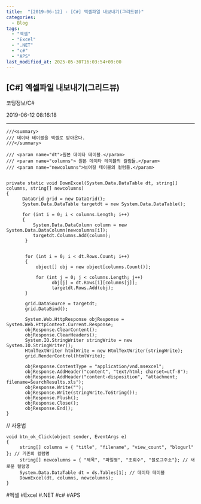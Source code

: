 ```yaml
---
title:  "[2019-06-12] - [C#] 엑셀파일 내보내기(그리드뷰)"
categories:
  - Blog
tags:
  - "엑셀"
  - "Excel"
  - ".NET"
  - "c#"
  - "APS"
last_modified_at: 2025-05-30T16:03:54+09:00
---
```


## [C#] 엑셀파일 내보내기(그리드뷰)

코딩정보/C#

2019-06-12 08:16:18

* * *
    
    
    ///<summary>
    /// 데이타 테이블을 엑셀로 받아온다.
    ///</summary>
    
    /// <param name="dt">원본 데이타 테이블.</param>
    /// <param name="columns"> 원본 데이타 테이블의 컬럼들.</param>
    /// <param name="newcolumns">보여질 테이블의 컬럼들.</param>
    
    
    private static void DownExcel(System.Data.DataTable dt, string[] columns, string[] newcolumns)
    {
          DataGrid grid = new DataGrid();
          System.Data.DataTable targetdt = new System.Data.DataTable();
    
          for (int i = 0; i < columns.Length; i++)
          {
              System.Data.DataColumn column = new System.Data.DataColumn(newcolumns[i]);
              targetdt.Columns.Add(column);
           }
    
    
           for (int i = 0; i < dt.Rows.Count; i++)
           {
               object[] obj = new object[columns.Count()];
    
               for (int j = 0; j < columns.Length; j++)
                     obj[j] = dt.Rows[i][columns[j]];
                     targetdt.Rows.Add(obj);
           }
    
           grid.DataSource = targetdt;
           grid.DataBind();
    
           System.Web.HttpResponse objResponse = System.Web.HttpContext.Current.Response;
           objResponse.ClearContent();
           objResponse.ClearHeaders();
           System.IO.StringWriter stringWrite = new System.IO.StringWriter();
           HtmlTextWriter htmlWrite = new HtmlTextWriter(stringWrite);
           grid.RenderControl(htmlWrite);
    
           objResponse.ContentType = "application/vnd.msexcel";
           objResponse.AddHeader("content", "text/html; charset=utf-8");
           objResponse.AddHeader("content-disposition", "attachment; filename=SearchResults.xls");
           objResponse.Write("");
           objResponse.Write(stringWrite.ToString());
           objResponse.Flush();
           objResponse.Close();
           objResponse.End();
    }

// 사용법

    
    
    void btn_ok_Click(object sender, EventArgs e)
    {
         string[] columns = { "title", "filename", "view_count", "blogurl" }; // 기존의 컬럼명
         string[] newcolumns = { "제목", "파일명", "조회수", "블로그주소"}; // 새로운 컬럼명
         System.Data.DataTable dt = ds.Tables[1]; // 데이타 테이블
         DownExcel(dt, columns, newcolumns);
    }

  

#엑셀 #Excel #.NET #c# #APS

